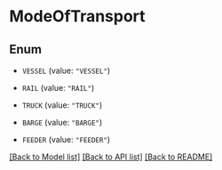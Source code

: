 # ModeOfTransport

## Enum


* `VESSEL` (value: `"VESSEL"`)

* `RAIL` (value: `"RAIL"`)

* `TRUCK` (value: `"TRUCK"`)

* `BARGE` (value: `"BARGE"`)

* `FEEDER` (value: `"FEEDER"`)


[[Back to Model list]](../README.md#documentation-for-models) [[Back to API list]](../README.md#documentation-for-api-endpoints) [[Back to README]](../README.md)


